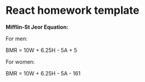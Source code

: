 # React homework template

**Mifflin-St Jeor Equation:**

For men:

BMR = 10W + 6.25H - 5A + 5

For women:

BMR = 10W + 6.25H - 5A - 161

